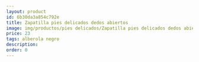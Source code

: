 ```yaml
---
layout: product
id: 6b30da3a854c792e
title: Zapatilla pies delicados dedos abiertos
image: img/productos/pies delicados/Zapatilla pies delicados dedos abiertos=23=alberola negro.webp
price: 23
tags: alberola negro
description: 
order: 0
---
```

